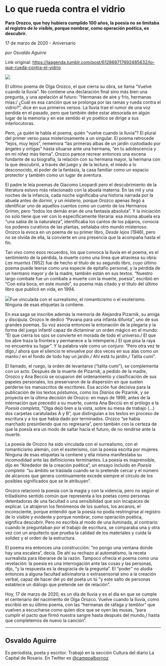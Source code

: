# Lo que rueda contra el vidrio

**Para Orozco, que hoy hubiera cumplido 100 años, la poesía no se limitaba al registro de lo visible, porque nombrar, como operación poética, es descubrir.**

17 de marzo de 2020 - Aniversario

_por Osvaldo Aguirre_

Link original: https://laagenda.tumblr.com/post/612868717692485632/lo-que-rueda-contra-el-vidrio

![](https://64.media.tumblr.com/feada8cb5507a3f4729a0217df9b2f4b/1ed46cff9e221e88-5d/s500x750/cba0ac252cd3e5ec48d372a8687c0ea977906dae.jpg)

El último poema de Olga Orozco, el que cierra su obra, se llama “Vuelve cuando la lluvia”. No contiene una declaración final sino más bien una pregunta, y una apelación al futuro: “Hermanas de aire y frío, hermanas mías:/ ¿Cuál es esa canción que se prolonga por las ramas y rueda contra el vidrio?”, dice en sus primeros versos. La lluvia trae el rumor de una voz perdida en el pasado, pero que también debe estar atesorada en algún lugar de la memoria y en ese sentido el yo poético se dirige a sus interlocutoras.

Pero, ¿a quién le habla el poema, quién “vuelve cuando la lluvia”? El plural del primer verso pasa misteriosamente a un singular. El poema retrocede “lejos, muy lejos”, rememora “las primeras albas de un jardín custodiado por ángeles y ortigas” hasta situarse ante una hermana, “en tu adolescencia y en mi niñez más tierna”. Orozco parece recrear entonces una escena fundante de su biografía, la relación con su hermana mayor, la hermana con la que descubrió, a través del juego y de la lectura, el miedo a lo desconocido, el poder de la fantasía, la casa familiar como un espacio protector y también como un lugar de aventura.

El padre le leía poemas de Giacomo Leopardi pero el descubrimiento de la literatura estuvo más relacionado con la abuela materna. En las mil y una noches de la infancia, cada noche significaba una historia narrada por la abuela antes de dormir, y un misterio, porque Orozco apenas llegó a identificar uno de aquellos cuentos como un cuento de los Hermanos Grimm, pero “todos los demás eran de una fantasía absoluta”. Y la iniciación no solo tiene que ver con lo específicamente literaria: esa misma abuela era “una sabia de la naturaleza”, identificaba los cantos de los pájaros, conocía los poderes curativos de las plantas, señalaba otro mundo misterioso. Orozco la evoca en un poema de su primer libro, *Desde lejos* (1946), pero no se olvida de ella, la convierte en una presencia que la acompaña hasta el fin.

Tan vivo como esos recuerdos, los que convoca la lluvia en el poema, es el sentimiento de la pérdida, la muerte como una línea que atraviesa su obra: *Las muertes* (1952) fue de hecho el título de su segundo libro, cuyo último poema puede leerse como una especie de epitafio personal, y la pérdida de un hermano mayor y de la madre, también están en sus textos. “Nuestro largo combate fue un combate a muerte con la muerte, poesía”, escribió en “Con esta boca, en este mundo”, su poema más citado y el título del último libro que publicó en vida, en 1994.

![](https://64.media.tumblr.com/feada8cb5507a3f4729a0217df9b2f4b/1ed46cff9e221e88-5d/s500x750/cba0ac252cd3e5ec48d372a8687c0ea977906dae.jpg)Fue vinculada con el surrealismo, el romanticismo o el esoterismo. Ninguna de esas etiquetas la contiene.

En esa saga se inscribe además la memoria de Alejandra Pizarnik, su amiga y discípula. Orozco le dedicó “Pavana para una infanta difunta”, uno de sus grandes poemas. Su voz asocia entonces la entonación de la plegaria y la forma del juego infantil capaz de dictaminar un orden mágico en el mundo: “El que cierra los ojos se convierte en morada de todo el universo./ El que los abre traza la frontera y permanece a la intemperie./ El que pisa la raya no encuentra su lugar”. Y la palabra vale como un conjuro: “Pero otra vez te digo,/ ahora que el silencio te envuelve por dos veces en sus alas como un manto:/ en el fondo de todo hay un jardín./ Ahí está tu jardín,/ Talita cumi”.

El llamado, el ruego, la orden de levantarse (“talita cumi”), se complementa con un acto. Después de la muerte de Pizarnik, a pedido de la madre, Orozco y Ana Becciú se ocuparon del ordenamiento y clasificación de sus papeles personales, los preservaron de la dispersión en que suelen perderse los manuscritos de escritores. Esa acción fue decisiva para la publicación de los textos póstumos, como los *Diarios* de Pizarnik, y se proyecta en la última decisión de Orozco: en mayo de 1999, antes de la internación que precedió a su muerte, cuenta Ana Becciú en el prólogo a la *Poesía completa*, “Olga dejó bien a la vista, sobre su mesa de trabajo (…) dos carpetas caratuladas A y B”, que distinguían a los textos en proceso de escritura y a los que había dado por terminados. Orozco “se había marchado presintiendo que no regresaría”, pero también con la certeza de que la poesía era un modo de saltar hacia el futuro, de no rendirse ante la muerte.

La poesía de Orozco ha sido vinculada con el surrealismo, con el romanticismo alemán, con el esoterismo, con la poesía escrita por mujeres. Ninguna de esas etiquetas la contiene y ella misma manifestaba su incomodidad ante las definiciones terminantes. La poesía es inaprensible, dijo en “Alrededor de la creación poética”, un ensayo incluido en *Poesía completa*: “su ámbito se traslada cuando se lo pretende cercar y el número de alcances que genera continuamente excede siempre el círculo de los posibles significados que se le atribuyen”.

Orozco relacionó la poesía con la magia y con la videncia, pero no según el trilladísimo sentido común que representa a los poetas como personas detentadoras de una facultad o una sensibilidad que son incapaces de explicar. Le atrajeron los fenómenos de los sueños, los arcanos, el inconsciente, porque entendió que la poesía no podía restringirse al registro de lo visible y evidente y porque nombrar, como operación poética, significa descubrir. Pero no escribía al modo de una iluminada, al contrario: cuando le preguntaban por el trabajo de escritura, se comparaba una y otra vez con un arquitecto que prueba la calidad de los materiales y cuida la solidez y el orden de la estructura.

El poema era entonces una construcción: “no pongo una ventana donde hay una escalera”, decía. De ahí su rechazo al automatismo, la receta surrealista para liberarse de la razón. Tampoco ofrecía el poema como una revelación: la poesía es una interrogación ante las cosas y las personas, dijo, “y la respuesta es la desgracia de la pregunta”. El “poder” no aludía entonces a alguna facultad adivinatoria o extrasensorial sino a la creación verbal, capaz de hacer del yo del poeta un tú “y este salto de personas establece un diálogo que pretende ser de relación”.

Hoy, 17 de marzo de 2020, es un día de lluvia y es el día en que se cumple el centenario del nacimiento de Olga Orozco. Vuelve cuando la lluvia, como escribió en su último poema, con las “hermanas de ráfaga y temblor” que vuelven a escucharse como quien dice que se oyen las musas, “para cumplir el pacto que firmó nuestra sangre hasta después del mundo,/ hasta que completemos de nuevo la canción”.



---

Osvaldo Aguirre
---------------

 Es periodista, poeta y escritor. Trabajó en la sección Cultura del diario La Capital de Rosario. En Twitter es  [@campoalbornoz](https://twitter.com/campoalbornoz) 

